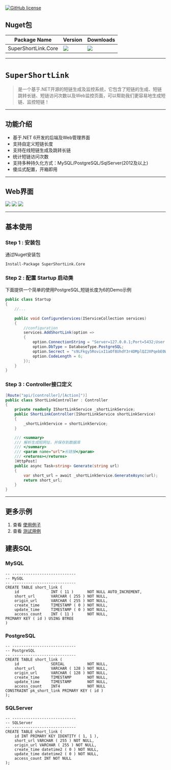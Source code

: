 
[![GitHub license](https://img.shields.io/github/license/dotnetcore/EasyCaching.svg)](https://github.com/dotnetcore/EasyCaching/blob/master/LICENSE)


## Nuget包

| Package Name |  Version | Downloads
|--------------|  ------- | ----
| SuperShortLink.Core | ![](https://img.shields.io/badge/nuget-v1.0.0-blue) | ![](https://img.shields.io/badge/downloads-xM-brightgreen)|

---------

# `SuperShortLink`
> 是一个基于.NET开源的短链生成及监控系统，它包含了短链的生成、短链跳转长链、短链访问次数以及Web监控页面，可以帮助我们更容易地生成短链、监控短链！

-------

## 功能介绍
 - 基于.NET 6开发的后端及Web管理界面
 - 支持自定义短链长度
 - 支持在线短链生成及跳转长链
 - 统计短链访问次数
 - 支持多种持久化方式：MySQL/PostgreSQL/SqlServer(2012及以上)
 - 傻瓜式配置，开箱即用

------
## Web界面
![](media/web-login.png?raw=true)
![](media/web-list.png?raw=true)
![](media/web-generate.png?raw=true)

------------

## 基本使用

### Step 1 : 安装包

通过Nuget安装包
```
Install-Package SuperShortLink.Core
```

### Step 2 : 配置 Startup 启动类

下面提供一个简单的使用PostgreSQL,短链长度为6的Demo示例
```csharp
public class Startup
{
    //...
    
    public void ConfigureServices(IServiceCollection services)
    {
        //configuration
        services.AddShortLink(option =>
        {
            option.ConnectionString = "Server=127.0.0.1;Port=5432;User Id=uid;Password=pwd;Database=db;";
            option.DbType = DatabaseType.PostgreSQL;
            option.Secrect = "s9LFkgy5RovixI1aOf8UhdY3r4DMplQZJXPqebE0WSjBn7wVzmN2Gc6THCAKut";
            option.CodeLength = 6;
        });
    }    
}
```

###  Step 3 : Controller接口定义 

```csharp
[Route("api/[controller]/[Action]")]
public class ShortLinkController : Controller
{
    private readonly IShortLinkService _shortLinkService;
    public ShortLinkController(IShortLinkService shortLinkService)
    {
        _shortLinkService = shortLinkService;
    }

    /// <summary>
    /// 解析生成短网址，并保存到数据库
    /// </summary>
    /// <param name="url">长链接</param>
    /// <returns></returns>
    [HttpPost]
    public async Task<string> Generate(string url)
    {
        var short_url = await _shortLinkService.GenerateAsync(url);
        return short_url;
    }
}
```

--------

## 更多示例

1. 查看 [使用例子]()
2. 查看 [测试用例]()

## 建表SQL

### MySQL
```
-- ----------------------------
-- MySQL
-- ----------------------------
CREATE TABLE short_link (
	id				INT ( 11 )		NOT NULL AUTO_INCREMENT,
	short_url		VARCHAR ( 255 ) NOT NULL,
	origin_url		VARCHAR ( 255 ) NOT NULL,
	create_time		TIMESTAMP ( 0 ) NOT NULL,
	update_time		TIMESTAMP ( 0 ) NOT NULL,
	access_count	INT ( 11 )		NOT NULL,
PRIMARY KEY ( id ) USING BTREE 
)
```

### PostgreSQL
```
-- ----------------------------
-- PostgreSQL
-- ----------------------------
CREATE TABLE short_link (
	id				SERIAL			NOT NULL,
	short_url		VARCHAR ( 128 )	NOT NULL,
	origin_url		VARCHAR ( 128 ) NOT NULL,
	create_time		TIMESTAMP		NOT NULL,
	update_time		TIMESTAMP		NOT NULL,
	access_count	INT4			NOT NULL
CONSTRAINT pk_short_link PRIMARY KEY ( id ) 
);

```
### SQLServer

```
-- ----------------------------
-- SQLServer
-- ----------------------------
CREATE TABLE short_link (
	id INT PRIMARY KEY IDENTITY ( 1, 1 ),
	short_url VARCHAR ( 255 ) NOT NULL,
	origin_url VARCHAR ( 255 ) NOT NULL,
	create_time datetime2 ( 0 ) NOT NULL,
	update_time datetime2 ( 0 ) NOT NULL,
	access_count INT NOT NULL 
);
```

